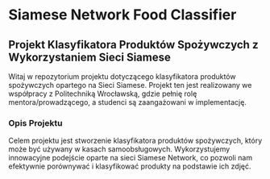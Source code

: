# Siamese Network Food Classifier

## Projekt Klasyfikatora Produktów Spożywczych z Wykorzystaniem Sieci Siamese

Witaj w repozytorium projektu dotyczącego klasyfikatora produktów spożywczych opartego na Sieci Siamese. Projekt ten jest realizowany we współpracy z Politechniką Wrocławską, gdzie pełnię rolę mentora/prowadzącego, a studenci są zaangażowani w implementację.

### Opis Projektu

Celem projektu jest stworzenie klasyfikatora produktów spożywczych, który może być używany w kasach samoobsługowych. Wykorzystujemy innowacyjne podejście oparte na sieci Siamese Network, co pozwoli nam efektywnie porównywać i klasyfikować produkty na podstawie ich zdjęć.
